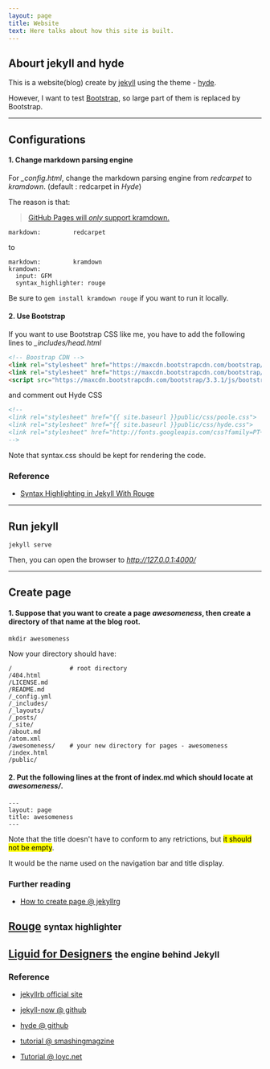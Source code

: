 ```yaml
---
layout: page
title: Website
text: Here talks about how this site is built.
---
```



## Abourt jekyll and hyde


This is a website(blog) create by [jekyll](https://github.com/barryclark/jekyll-now) using the theme - [hyde](https://github.com/poole/hyde). 

However, I want to test [Bootstrap](http://getbootstrap.com/), so large part of them is replaced by Bootstrap.



---

## Configurations


#### 1. Change markdown parsing engine

For _\_config.html_, change the markdown parsing engine from _redcarpet_ to _kramdown_. (default : redcarpet in _Hyde_)

The reason is that:

> [GitHub Pages will _only_ support kramdown.](https://github.com/blog/2100-github-pages-now-faster-and-simpler-with-jekyll-3-0)

~~~
markdown:         redcarpet
~~~

to

~~~
markdown:         kramdown
kramdown:
  input: GFM
  syntax_highlighter: rouge
~~~

Be sure to `gem install kramdown rouge` if you want to run it locally.

#### 2. Use Bootstrap

If you want to use Bootstrap CSS like me, you have to add the following lines to _\_includes/head.html_

~~~html
<!-- Boostrap CDN -->
<link rel="stylesheet" href="https://maxcdn.bootstrapcdn.com/bootstrap/3.3.1/css/bootstrap.min.css">
<link rel="stylesheet" href="https://maxcdn.bootstrapcdn.com/bootstrap/3.3.1/css/bootstrap-theme.min.css">
<script src="https://maxcdn.bootstrapcdn.com/bootstrap/3.3.1/js/bootstrap.min.js"></script>
~~~

and comment out Hyde CSS

~~~html
<!--
<link rel="stylesheet" href="{{ site.baseurl }}public/css/poole.css">
<link rel="stylesheet" href="{{ site.baseurl }}public/css/hyde.css">
<link rel="stylesheet" href="http://fonts.googleapis.com/css?family=PT+Sans:400,400italic,700|Abril+Fatface">
-->
~~~

Note that syntax.css should be kept for rendering the code.


### Reference

* [Syntax Highlighting in Jekyll With Rouge](https://sacha.me/articles/jekyll-rouge/)

---

## Run jekyll

~~~
jekyll serve
~~~

Then, you can open the browser to _http://127.0.0.1:4000/_

---

## Create page

#### 1. Suppose that you want to create a page *awesomeness*, then create a directory of that name at the blog root.

~~~
mkdir awesomeness
~~~

Now your directory should have:

~~~
/                # root directory
/404.html
/LICENSE.md   
/README.md    
/_config.yml  
/_includes/   
/_layouts/    
/_posts/      
/_site/       
/about.md     
/atom.xml     
/awesomeness/    # your new directory for pages - awesomeness
/index.html   
/public/      
~~~

#### 2. Put the following lines at the front of index.md which should locate at _awesomeness/_.

~~~
---
layout: page
title: awesomeness
---
~~~

Note that the title doesn't have to conform to any retrictions, but <mark>it should not be empty</mark>.

It would be the name used on the navigation bar and title display.

### Further reading

* [How to create page @ jekyllrg](http://jekyllrb.com/docs/pages/)


## [Rouge](https://github.com/jneen/rouge/wiki/list-of-supported-languages-and-lexers) <small>syntax highlighter</small>

## [Liguid for Designers](https://github.com/Shopify/liquid/wiki/Liquid-for-Designers) <small>the engine behind Jekyll</small>

### Reference

* [jekyllrb official site](http://jekyllrb.com/)

* [jekyll-now @ github](https://github.com/barryclark/jekyll-now)

* [hyde @ github](https://github.com/poole/hyde)

* [tutorial @ smashingmagzine](https://www.smashingmagazine.com/2014/08/build-blog-jekyll-github-pages/)

* [Tutorial @ loyc.net](http://loyc.net/2014/blogging-on-github.html)
